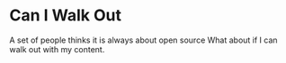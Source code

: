 # Can I Walk Out

A set of people thinks it is always about open source
What about if I can walk out with my content.